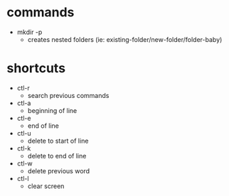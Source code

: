 # commands
* mkdir -p
  * creates nested folders (ie: existing-folder/new-folder/folder-baby)

# shortcuts
* ctl-r
  * search previous commands
* ctl-a
  * beginning of line
* ctl-e
  * end of line
* ctl-u
  * delete to start of line
* ctl-k
  * delete to end of line
* ctl-w
  * delete previous word
* ctl-l
  * clear screen

